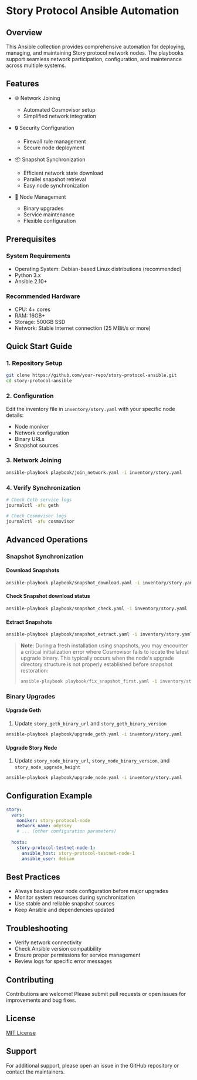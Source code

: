 # Story Protocol Ansible Automation

## Overview

This Ansible collection provides comprehensive automation for deploying, managing, and maintaining Story protocol network nodes. The playbooks support seamless network participation, configuration, and maintenance across multiple systems.

## Features

- 🌐 Network Joining
  - Automated Cosmovisor setup
  - Simplified network integration

- 🔒 Security Configuration
  - Firewall rule management
  - Secure node deployment

- 📦 Snapshot Synchronization
  - Efficient network state download
  - Parallel snapshot retrieval
  - Easy node synchronization

- 🔄 Node Management
  - Binary upgrades
  - Service maintenance
  - Flexible configuration

## Prerequisites

### System Requirements
- Operating System: Debian-based Linux distributions (recommended)
- Python 3.x
- Ansible 2.10+

### Recommended Hardware
- CPU: 4+ cores
- RAM: 16GB+
- Storage: 500GB SSD
- Network: Stable internet connection (25 MBit/s or more)


## Quick Start Guide

### 1. Repository Setup
```bash
git clone https://github.com/your-repo/story-protocol-ansible.git
cd story-protocol-ansible
```

### 2. Configuration
Edit the inventory file in `inventory/story.yaml` with your specific node details:
- Node moniker
- Network configuration
- Binary URLs
- Snapshot sources

### 3. Network Joining
```bash
ansible-playbook playbook/join_network.yaml -i inventory/story.yaml
```

### 4. Verify Synchronization
```bash
# Check Geth service logs
journalctl -afu geth 

# Check Cosmovisor logs
journalctl -afu cosmovisor
```

## Advanced Operations

### Snapshot Synchronization

#### Download Snapshots
```bash
ansible-playbook playbook/snapshot_download.yaml -i inventory/story.yaml
```

#### Check Snapshot download status
```bash
ansible-playbook playbook/snapshot_check.yaml -i inventory/story.yaml
```

#### Extract Snapshots
```bash
ansible-playbook playbook/snapshot_extract.yaml -i inventory/story.yaml
```

> **Note**: During a fresh installation using snapshots, you may encounter a critical initialization error where Cosmovisor fails to locate the latest upgrade binary. This typically occurs when the node's upgrade directory structure is not properly established before snapshot restoration:
> ```bash
> ansible-playbook playbook/fix_snapshot_first.yaml -i inventory/story.yaml
> ```

### Binary Upgrades

#### Upgrade Geth
1. Update `story_geth_binary_url` and `story_geth_binary_version`
```bash
ansible-playbook playbook/upgrade_geth.yaml -i inventory/story.yaml
```

#### Upgrade Story Node
1. Update `story_node_binary_url`, `story_node_binary_version`, and `story_node_upgrade_height`
```bash
ansible-playbook playbook/upgrade_node.yaml -i inventory/story.yaml
```

## Configuration Example

```yaml
story:
  vars:
    moniker: story-protocol-node
    network_name: odyssey
    # ... (other configuration parameters)
  
  hosts:
    story-protocol-testnet-node-1: 
      ansible_host: story-protocol-testnet-node-1
      ansible_user: debian
```

## Best Practices

- Always backup your node configuration before major upgrades
- Monitor system resources during synchronization
- Use stable and reliable snapshot sources
- Keep Ansible and dependencies updated

## Troubleshooting

- Verify network connectivity
- Check Ansible version compatibility
- Ensure proper permissions for service management
- Review logs for specific error messages

## Contributing

Contributions are welcome! Please submit pull requests or open issues for improvements and bug fixes.

## License

[MIT License](LICENSE)

## Support

For additional support, please open an issue in the GitHub repository or contact the maintainers.